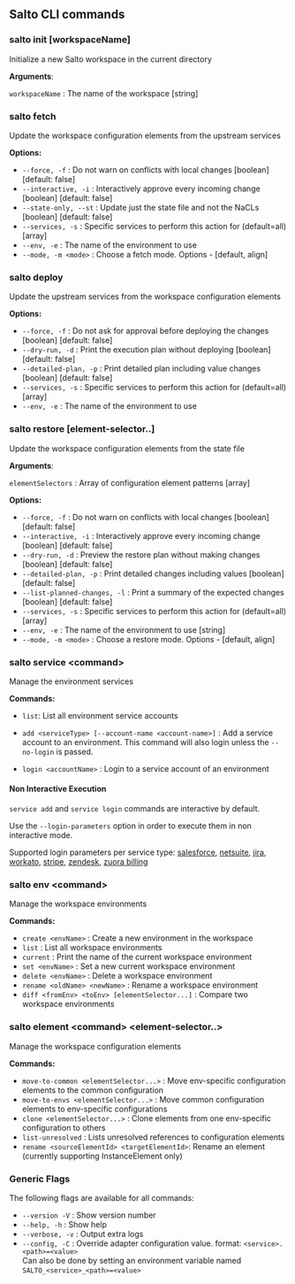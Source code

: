 ## Salto CLI commands

### **salto init [workspaceName]**

Initialize a new Salto workspace in the current directory

**Arguments**:

`workspaceName` : The name of the workspace [string]

### **salto fetch**

Update the workspace configuration elements from the upstream services

**Options:**
* `--force, -f` :        Do not warn on conflicts with local changes [boolean] [default: false]
* `--interactive, -i` :  Interactively approve every incoming change [boolean] [default: false]
* `--state-only, --st` : Update just the state file and not the NaCLs [boolean] [default: false]
* `--services, -s` :     Specific services to perform this action for (default=all) [array]
* `--env, -e` :          The name of the environment to use
* `--mode, -m <mode>` :  Choose a fetch mode. Options - [default, align]

### **salto deploy**

Update the upstream services from the workspace configuration elements

**Options:**
* `--force, -f` :         Do not ask for approval before deploying the changes [boolean] [default: false]
* `--dry-run, -d` :       Print the execution plan without deploying [boolean] [default: false]
* `--detailed-plan, -p` : Print detailed plan including value changes [boolean] [default: false]
* `--services, -s` :      Specific services to perform this action for (default=all) [array]
* `--env, -e` :           The name of the environment to use


### **salto restore [element-selector..]**

Update the workspace configuration elements from the state file

**Arguments**:

`elementSelectors` : Array of configuration element patterns [array]

**Options:**
* `--force, -f` :                Do not warn on conflicts with local changes [boolean] [default: false]
* `--interactive, -i` :          Interactively approve every incoming change [boolean] [default: false]
* `--dry-run, -d` :              Preview the restore plan without making changes [boolean] [default: false]
* `--detailed-plan, -p` :        Print detailed changes including values [boolean] [default: false]
* `--list-planned-changes, -l` : Print a summary of the expected changes [boolean] [default: false]
* `--services, -s` :             Specific services to perform this action for (default=all) [array]
* `--env, -e` :                  The name of the environment to use [string]
* `--mode, -m <mode>` :          Choose a restore mode. Options - [default, align]

### **salto service \<command>**

Manage the environment services

**Commands:**
* `list`:                 List all environment service accounts

* `add <serviceType> [--account-name <account-name>]` :    Add a service account to an environment. This command will also login unless the `--no-login` is passed.

* `login <accountName>` :  Login to a service account of an environment

#### **Non Interactive Execution**

`service add` and `service login` commands are interactive by default.

Use the `--login-parameters` option in order to execute them in non interactive mode.

Supported login parameters per service type:
[salesforce](/packages/salesforce-adapter/specific-cli-options.md#non-interactive-login-parameters),
[netsuite](/packages/netsuite-adapter/specific-cli-options.md#non-interactive-login-parameters),
[jira](/packages/jira-adapter/specific-cli-options.md#non-interactive-login-parameters),
[workato](/packages/workato-adapter/specific-cli-options.md#non-interactive-login-parameters),
[stripe](/packages/stripe-adapter/specific-cli-options.md#non-interactive-login-parameters),
[zendesk](/packages/zendesk-adapter/specific-cli-options.md#non-interactive-login-parameters),
[zuora billing](/packages/zuora-billing-adapter/specific-cli-options.md#non-interactive-login-parameters)

### **salto env \<command>**

Manage the workspace environments

**Commands:**
* `create <envName>` :                            Create a new environment in the workspace
* `list` :                                        List all workspace environments
* `current` :                                     Print the name of the current workspace environment
* `set <envName>` :                               Set a new current workspace environment
* `delete <envName>` :                            Delete a workspace environment
* `rename <oldName> <newName>` :                  Rename a workspace environment
* `diff <fromEnv> <toEnv> [elementSelector...]` : Compare two workspace environments

### **salto element \<command> \<element-selector..>**

Manage the workspace configuration elements

**Commands:**
* `move-to-common <elementSelector...>` :  Move env-specific configuration elements to the common configuration
* `move-to-envs <elementSelector...>` :    Move common configuration elements to env-specific configurations
* `clone <elementSelector...>` :           Clone elements from one env-specific configuration to others
* `list-unresolved` :                      Lists unresolved references to configuration elements
* `rename <sourceElementId> <targetElementId>`:  Rename an element (currently supporting InstanceElement only)

### Generic Flags

The following flags are available for all commands:

* `--version -V` :  Show version number
* `--help, -h` :    Show help
* `--verbose, -v` : Output extra logs 
* `--config, -C` :  Override adapter configuration value. format: `<service>.<path>=<value>`<br>
  Can also be done by setting an environment variable named `SALTO_<service>_<path>=<value>`
